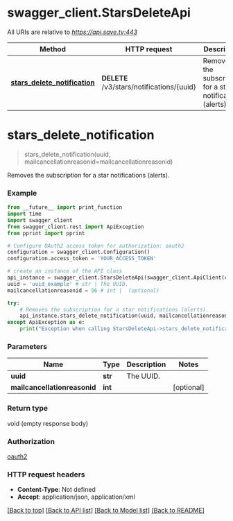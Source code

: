 # swagger_client.StarsDeleteApi

All URIs are relative to *https://api.save.tv:443*

Method | HTTP request | Description
------------- | ------------- | -------------
[**stars_delete_notification**](StarsDeleteApi.md#stars_delete_notification) | **DELETE** /v3/stars/notifications/{uuid} | Removes the subscription for a star notifications (alerts).


# **stars_delete_notification**
> stars_delete_notification(uuid, mailcancellationreasonid=mailcancellationreasonid)

Removes the subscription for a star notifications (alerts).

### Example
```python
from __future__ import print_function
import time
import swagger_client
from swagger_client.rest import ApiException
from pprint import pprint

# Configure OAuth2 access token for authorization: oauth2
configuration = swagger_client.Configuration()
configuration.access_token = 'YOUR_ACCESS_TOKEN'

# create an instance of the API class
api_instance = swagger_client.StarsDeleteApi(swagger_client.ApiClient(configuration))
uuid = 'uuid_example' # str | The UUID.
mailcancellationreasonid = 56 # int |  (optional)

try:
    # Removes the subscription for a star notifications (alerts).
    api_instance.stars_delete_notification(uuid, mailcancellationreasonid=mailcancellationreasonid)
except ApiException as e:
    print("Exception when calling StarsDeleteApi->stars_delete_notification: %s\n" % e)
```

### Parameters

Name | Type | Description  | Notes
------------- | ------------- | ------------- | -------------
 **uuid** | **str**| The UUID. | 
 **mailcancellationreasonid** | **int**|  | [optional] 

### Return type

void (empty response body)

### Authorization

[oauth2](../README.md#oauth2)

### HTTP request headers

 - **Content-Type**: Not defined
 - **Accept**: application/json, application/xml

[[Back to top]](#) [[Back to API list]](../README.md#documentation-for-api-endpoints) [[Back to Model list]](../README.md#documentation-for-models) [[Back to README]](../README.md)

